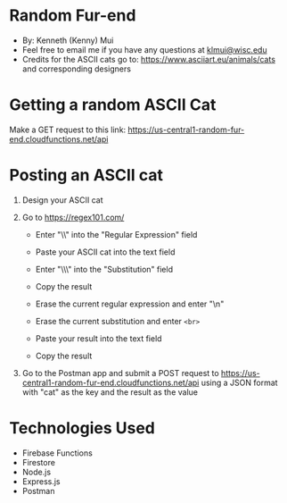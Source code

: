 # Random Fur-end
- By: Kenneth (Kenny) Mui
- Feel free to email me if you have any questions at klmui@wisc.edu
- Credits for the ASCII cats go to: https://www.asciiart.eu/animals/cats and corresponding designers

# Getting a random ASCII Cat
Make a GET request to this link: https://us-central1-random-fur-end.cloudfunctions.net/api

# Posting an ASCII cat
1. Design your ASCII cat

2. Go to https://regex101.com/

    * Enter "\\\\" into the "Regular Expression" field

    * Paste your ASCII cat into the text field

    * Enter "\\\\\\" into the "Substitution" field

    * Copy the result

    * Erase the current regular expression and enter "\n"

    * Erase the current substitution and enter `<br>`

    * Paste your result into the text field

    * Copy the result

3. Go to the Postman app and submit a POST request to https://us-central1-random-fur-end.cloudfunctions.net/api using a JSON format with "cat" as the key and the result as the value

# Technologies Used
- Firebase Functions
- Firestore
- Node.js
- Express.js
- Postman
